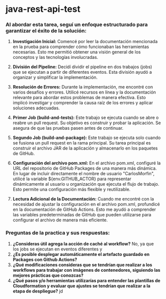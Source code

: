 # java-rest-api-test

### Al abordar esta tarea, seguí un enfoque estructurado para garantizar el éxito de la solución:

1. **Investigación Inicial:** Comencé por leer la documentación mencionada en la prueba para comprender cómo funcionaban las herramientas necesarias. Esto me permitió obtener una visión general de los conceptos y las tecnologías involucradas.

2. **División del Pipeline:** Decidí dividir el pipeline en dos trabajos (jobs) que se ejecutan a partir de diferentes eventos. Esta división ayudó a organizar y simplificar la implementación.

3. **Resolución de Errores:** Durante la implementación, me encontré con varios desafíos y errores. Utilicé recursos en línea y la documentación relevante para abordar estos problemas de manera efectiva. Esto implicó investigar y comprender la causa raíz de los errores y aplicar soluciones adecuadas.

4. **Primer Job (build-and-tests):** Este trabajo se ejecuta cuando se abre o reabre un pull request. Su objetivo es construir y probar la aplicación. Se asegura de que las pruebas pasen antes de continuar.

5. **Segundo Job (build-and-package):** Este trabajo se ejecuta solo cuando se fusiona un pull request en la rama principal. Su tarea principal es construir el archivo JAR de la aplicación y almacenarlo en los paquetes de GitHub.

6. **Configuración del archivo pom.xml:** En el archivo pom.xml, configuré la URL del repositorio de GitHub Packages de una manera más dinámica. En lugar de incluir directamente el nombre de usuario "CarlosMorfin", utilicé la variable ${env.GITHUB_ACTOR} para representar dinámicamente al usuario u organización que ejecuta el flujo de trabajo. Esto permite una configuración más flexible y reutilizable.

7. **Lectura Adicional de la Documentación:** Cuando me encontré con la necesidad de ajustar la configuración en el archivo pom.xml, profundicé en la documentación de GitHub Actions. Esto me ayudó a comprender las variables predeterminadas de GitHub que pueden utilizarse para configurar el archivo de manera más eficiente.

### Preguntas de la practica y sus respuestas:

1. **¿Consideras útil agrega la acción de caché al workflow?**
No, ya que los jobs se ejecutan en eventos diferentes y
2. **¿Es posible desplegar automáticamente el artefacto guardado en Packages con Github Actions?**
3. **¿Qué modificaciones consideras que se tendrían que realizar a los workflows para trabajar con imágenes de contenedores, siguiendo las mejores prácticas que conozcas?**
4. **¿Qué pasos y/o herramientas utilizarías para entender las plantillas de Cloudformation y evaluar que ajustes se tendrían que realizar a la etapa de despliegue?**
jd
